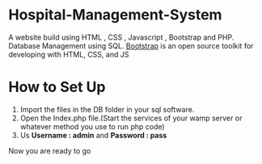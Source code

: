 # Hospital-Management-System
A website build using HTML , CSS , Javascript , Bootstrap and PHP. Database Management using SQL.
[Bootstrap](https://getbootstrap.com) is an open source toolkit for developing with HTML, CSS, and JS

# How to Set Up
<ol><li>Import the files in the DB folder in your sql software.</li>
<li>Open the Index.php file.(Start the services of your wamp server or whatever method you use to run php code)</li>
<li>Us <b>Username : admin</b> and <b>Password : pass</b> </li>
</ol>

Now you are ready to go
